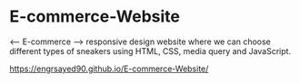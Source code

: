 # E-commerce-Website
<-- E-commerce --> responsive design website where we can choose different types of sneakers using HTML, CSS, media query and JavaScript.

https://engrsayed90.github.io/E-commerce-Website/
